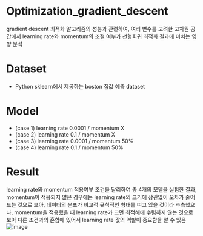 # Optimization_gradient_descent
gradient descent 최적화 알고리즘의 성능과 관련하여, 여러 변수를 고려한 고차원 공간에서 learning rate와 momentum의 조절 여부가 선형회귀 최적화 결과에 미치는 영향 분석


# Dataset
- Python sklearn에서 제공하는 boston 집값 예측 dataset


# Model
- (case 1) learning rate 0.0001 / momentum X
- (case 2) learning rate 0.1 / momentum X
- (case 3) learning rate 0.0001 / momentum 50%
- (case 4) learning rate 0.1 / momentum 50%


# Result
learning rate와 momentum 적용여부 조건을 달리하여 총 4개의 모델을 실험한 결과, momentum이 적용되지 않은 경우에는 learning rate의 크기에 상관없이 오차가 줄어드는 것으로 보아, 데이터의 분포가 비교적 규칙적인 형태를 띠고 있을 것이라 추측했으나, momentum을 적용했을 때 learning rate가 크면 최적해에 수렴하지 않는 것으로 보아 다른 조건과의 혼합에 있어서 learning rate 값의 역할이 중요함을 알 수 있음
![image](https://github.com/user-attachments/assets/3cfaa0bf-6ace-4cef-9269-6a27d89dbd23)
